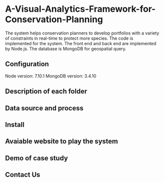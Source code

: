 # A-Visual-Analytics-Framework-for-Conservation-Planning
The system helps conservation planners to develop portfolios with a variety of constraints in real-time to protect more species. The code is implemented for the system. The front end and back end are implemented by Node.js. The database is MongoDB for geospatial query.

## Configuration
Node version: 7.10.1
MongoDB version: 3.4.10

## Description of each folder

## Data source and process

## Install

## Avaiable website to play the system

## Demo of case study

## Contact Us
